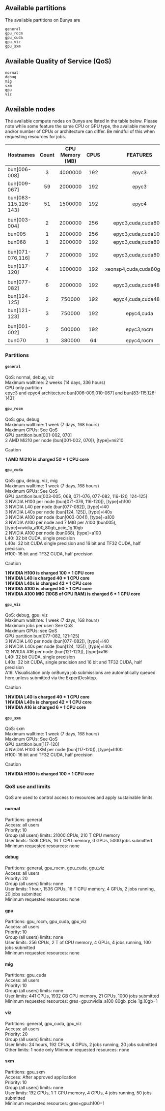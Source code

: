 ## Available partitions

The available partitions on Bunya are
```
general
gpu_rocm
gpu_cuda
gpu_viz
gpu_sxm
```
## Available Quality of Service (QoS)

```
normal
debug
mig
sxm
gpu
viz
```

## Available nodes

The available compute nodes on Bunya are listed in the table below. Please note while some feature the same CPU or GPU type, the available memory and/or number of CPUs or architecture can differ. Be mindful of this when requesting resources for jobs.


| Hostnames |  Count |  CPU Memory (MB) | CPUS | FEATURES | GRES |
|:---|:---:|:---:|:---:|:---:|:---|
| bun[006-008] | 3 | 4000000 | 192 | epyc3 | (null) |
| bun[009-067] | 59 | 2000000 | 192 | epyc3 | (null) |
| bun[083-115,126-143] | 51 | 1500000 | 192 | epyc4 | (null) |
|||||||
| bun[003-004] | 2 | 2000000 | 256 | epyc3,cuda,cuda80gb | gpu:a100:3 |
| bun005 | 1 | 2000000 | 256 | epyc3,cuda,cuda10gb | gpu:nvidia_a100_80gb_pcie_1g.10gb:21 |
| bun068 | 1 | 2000000 | 192 | epyc3,cuda,cuda80gb | gpu:a100:2 |
|||||||
| bun[071-076,116] | 7 | 2000000 | 192 | epyc3,cuda,cuda80gb | gpu:h100:3 |
| bun[117-120] | 4 | 1000000 | 192 | xeonsp4,cuda,cuda80gb,sxm | gpu:h100:4(S:0-1) |
|||||||
| bun[077-082] | 6 | 2000000 | 192 | epyc3,cuda,cuda48gb | gpu:l40:3 |
| bun[124-125] | 2 | 750000 | 192 | epyc4,cuda,cuda48gb | gpu:l40s:3 |
| bun[121-123] | 3 | 750000 | 192 | epyc4,cuda | gpu:a16:12 |
|||||||
| bun[001-002] | 2 | 500000 | 192 | epyc3,rocm | gpu:mi210:2 |
| bun070 | 1 | 380000 | 64 | epyc4,rocm | gpu:mi210:2 |

### Partitions 

#### `general`
QoS: normal, debug, viz<br>
Maximum walltime: 2 weeks (14 days, 336 hours)<br>
CPU only partition<br>
epyc3 and epyc4 architecture bun[006-009,010-067] and bun[83-115,126-143]<br>

#### `gpu_rocm`
QoS: gpu, debug<br>
Maximum walltime: 1 week (7 days, 168 hours)<br>
Maximum GPUs: See QoS<br>
GPU partition bun[001-002, 070]<br>
2 AMD Mi210 per node (bun[001-002, 070]), [type]=mi210<br>
>[!CAUTION]
>**1 AMD Mi210 is charged 50 \* 1 CPU core**<br>

#### `gpu_cuda`
QoS: gpu, debug, viz, mig<br>
Maximum walltime: 1 week (7 days, 168 hours)<br>
Maximum GPUs: See QoS<br>
GPU partition bun[003-005, 068, 071-076, 077-082, 116-120, 124-125]<br>
3 NVIDIA H100 per node (bun[071-076, 116-120]), [type]=h100<br>
3 NVIDIA L40 per node (bun[077-082]), [type]=l40<br>
3 NVIDIA L40s per node (bun[124, 125]), [type]=l40s<br>
3 NVIDIA A100 per node (bun[003-004]), [type]=a100<br>
3 NVIDIA A100 per node and 7 MIG per A100 (bun005), [type]=nvidia_a100_80gb_pcie_1g.10gb<br>
2 NVIDIA A100 per node (bun068), [type]=a100<br>
L40: 32 bit CUDA, single precision<br>
L40s: 32 bit CUDA single precision and 16 bit and TF32 CUDA, half precision.<br>
H100: 16 bit and TF32 CUDA, half precision<br>
>[!CAUTION]
>**1 NVIDIA H100 is charged 100 \* 1 CPU core**<br>
>**1 NVIDIA L40 is charged 40 \* 1 CPU core**<br>
>**1 NVIDIA L40s is charged 42 \* 1 CPU core**<br>
>**1 NVIDIA A100 is charged 50 \* 1 CPU core**<br>
>**1 NVIDIA A100 MIG (10GB of GPU RAM) is charged 6 \* 1 CPU core**<br>

#### `gpu_viz`
QoS: debug, gpu, viz<br>
Maximum walltime: 1 week (7 days, 168 hours)<br>
Maximum jobs per user: See QoS<br>
Maximum GPUs: see QoS<br>
GPU partition bun[077-082, 121-125]<br>
3 NVIDIA L40 per node (bun[077-082]), [type]=l40<br>
3 NVIDIA L40s per node (bun[124, 125]), [type]=l40s<br>
12 NVIDIA A16 per node (bun[121-123]), [type]=a16<br> 
L40: 32 bit CUDA, single precision<br>
L40s: 32 bit CUDA, single precision and 16 bit and TF32 CUDA, half precision<br>
A16: Visualisation only
onBunya job submissions are automatically queued here unless submitted via the ExpertDesktop.<br>
>[!CAUTION]
>**1 NVIDIA L40 is charged 40 \* 1 CPU core**<br>
>**1 NVIDIA L40s is charged 42 \* 1 CPU core**<br>
>**1 NVIDIA A16 is charged 6 \* 1 CPU core**<br>


#### `gpu_sxm`
QoS: sxm<br>
Maximum walltime: 1 week (7 days, 168 hours)<br>
Maximum GPUs: See QoS<br>
GPU partition bun[117-120]<br>
4 NVIDIA H100 SXM per node (bun[117-120]), [type]=h100<br>
H100: 16 bit and TF32 CUDA, half precision<br>
>[!CAUTION]
>**1 NVIDIA H100 is charged 100 \* 1 CPU core**<br>

### QoS use and limits

QoS are used to control access to resources and apply sustainable limits. 

#### normal
Partitions: general<br>
Access: all users<br>
Priority: 10<br>
Group (all users) limits: 21000 CPUs, 210 T CPU memory<br>
User limits: 1536 CPUs, 16 T CPU memory, 0 GPUs, 5000 jobs submitted <br>
Minimum requested resources: none<br>

#### debug
Partitions: general, gpu_rocm, gpu_cuda, gpu_viz <br>
Access: all users<br>
Priority: 20<br>
Group (all users) limits: none<br>
User limits: 1 hour, 1536 CPUs, 16 T CPU memory, 4 GPUs, 2 jobs running, 20 jobs submitted <br>
Minimum requested resources: none<br>

#### gpu
Partitions: gpu_rocm, gpu_cuda, gpu_viz <br>
Access: all users<br>
Priority: 10<br>
Group (all users) limits: none<br>
User limits: 256 CPUs, 2 T of CPU memory, 4 GPUs, 4 jobs running, 100 jobs submitted <br>
Minimum requested resources: none<br>

#### mig
Partitions: gpu_cuda<br>
Access: all users<br>
Priority: 10<br>
Group (all users) limits: none <br>
User limits: 441 CPUs, 1932 GB CPU memory, 21 GPUs, 1000 jobs submitted <br> 
Minimum requested resources: gres=gpu:nvidia_a100_80gb_pcie_1g.10gb=1<br>

#### viz
Partitions: general, gpu_cuda, gpu_viz <br>
Access: all users<br>
Priority: 20<br>
Group (all users) limits: none<br>
User limits: 24 hours, 192 CPUs, 4 GPUs, 2 jobs running, 20 jobs submitted <br>
Other limits: 1 node only
Minimum requested resources: none<br>

#### sxm
Partitions: gpu_sxm<br>
Access: After approved application<br>
Priority: 10<br>
Group (all users) limits: none <br>
User limits: 192 CPUs, 1 T CPU memory, 4 GPUs, 4 jobs running, 50 jobs submitted  <br> 
Minimum requested resources: gres=gpu:h100=1<br>






